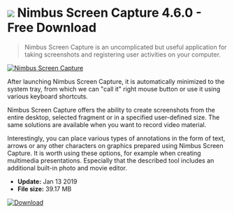 # ![](https://cdn.softexe.net/static/icon/4/nimbus-screen-capture-9328.png) Nimbus Screen Capture 4.6.0 - Free Download

> Nimbus Screen Capture is an uncomplicated but useful application for taking screenshots and registering user activities on your computer.

[![Nimbus Screen Capture](https://gallery.dpcdn.pl/imgc/Tools/89128/g_-_420x350_1.5_-_x93230d5c-4bc7-4669-a803-67b6bdd5550b.jpg)](https://softexe.net/win/multimedia/image-capture/nimbus-screen-capture:acbh.html)

After launching Nimbus Screen Capture, it is automatically minimized to the system tray, from which we can "call it" right mouse button or use it using various keyboard shortcuts.
 
 Nimbus Screen Capture offers the ability to create screenshots from the entire desktop, selected fragment or in a specified user-defined size. The same solutions are available when you want to record video material.
 
 Interestingly, you can place various types of annotations in the form of text, arrows or any other characters on graphics prepared using Nimbus Screen Capture. It is worth using these options, for example when creating multimedia presentations. Especially that the described tool includes an additional built-in photo and movie editor.


- **Update:** Jan 13 2019
- **File size:** 39.17 MB

[![Download](https://cdn.softexe.net/static/img/download.png)](https://softexe.net/win/multimedia/image-capture/nimbus-screen-capture:acbh.html)


